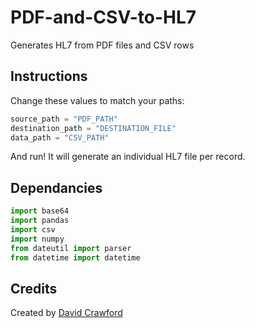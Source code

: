 # PDF-and-CSV-to-HL7
Generates HL7 from PDF files and CSV rows

## Instructions

Change these values to match your paths:

```python
source_path = "PDF_PATH"
destination_path = "DESTINATION_FILE"
data_path = "CSV_PATH"
```

And run! It will generate an individual HL7 file per record.

## Dependancies

```python
import base64
import pandas
import csv
import numpy
from dateutil import parser
from datetime import datetime
```

## Credits

Created by [David Crawford](https://github.com/DaveAldon)
